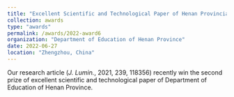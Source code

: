 ```yaml
---
title: "Excellent Scientific and Technological Paper of Henan Provincial Department of Education"
collection: awards
type: "awards"
permalink: /awards/2022-award6
organization: "Department of Education of Henan Province"
date: 2022-06-27
location: "Zhengzhou, China"
---
```


Our research article (*J. Lumin.*, 2021, 239, 118356) recently win the second prize of excellent scientific and technological paper of Department of Education of Henan Province.
